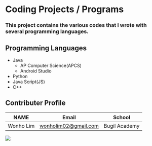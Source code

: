 # Coding **Projects / Programs**

### This project contains the various codes that I wrote with several programming languages. 

## Programming Languages
* Java
  * AP Computer Science(APCS)
  * Android Studio
* Python 
* Java Script(JS)
* C++

## Contributer Profile
<!-- Tables -->
| NAME      | Email                |School          |
| --------- | -------------------- |----------------|
| Wonho Lim | wonholim02@gmail.com |Bugil Academy   |

![](https://wallpaperaccess.com/full/1325090.jpg)
